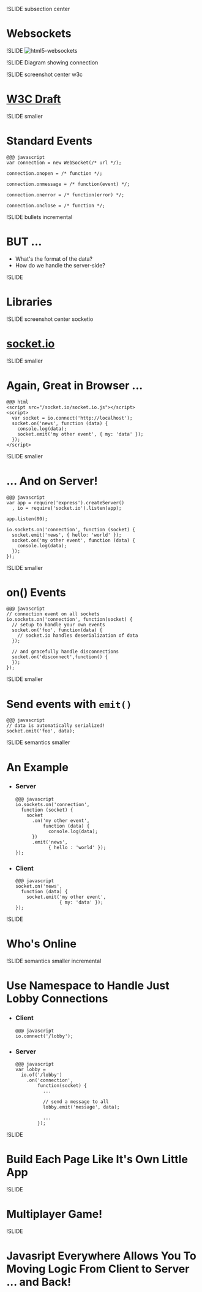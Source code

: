 !SLIDE subsection center
# Websockets

!SLIDE
![html5-websockets](html5-websockets-large.png)

!SLIDE
Diagram showing connection

!SLIDE screenshot center w3c
# [W3C Draft](http://dev.w3.org/html5/websockets/)

!SLIDE smaller
# Standard Events

    @@@ javascript
    var connection = new WebSocket(/* url */);

    connection.onopen = /* function */;

    connection.onmessage = /* function(event) */;

    connection.onerror = /* function(error) */;

    connection.onclose = /* function */;

!SLIDE bullets incremental
# BUT ...

* What's the format of the data?
* How do we handle the server-side?

!SLIDE
# Libraries

!SLIDE screenshot center socketio
# [socket.io](http://socket.io)

!SLIDE smaller
# Again, Great in Browser ...

    @@@ html
    <script src="/socket.io/socket.io.js"></script>
    <script>
      var socket = io.connect('http://localhost');
      socket.on('news', function (data) {
        console.log(data);
        socket.emit('my other event', { my: 'data' });
      });
    </script>

!SLIDE smaller
# ... And on Server!

    @@@ javascript
    var app = require('express').createServer()
      , io = require('socket.io').listen(app);

    app.listen(80);

    io.sockets.on('connection', function (socket) {
      socket.emit('news', { hello: 'world' });
      socket.on('my other event', function (data) {
        console.log(data);
      });
    });

!SLIDE smaller
# on() Events

    @@@ javascript
    // connection event on all sockets
    io.sockets.on('connection', function(socket) {
      // setup to handle your own events
      socket.on('foo', function(data) {
        // socket.io handles deserialization of data
      });

      // and gracefully handle disconnections
      socket.on('disconnect',function() {
      });
    });

!SLIDE smaller
# Send events with <code>emit()</code>

    @@@ javascript
    // data is automatically serialized!
    socket.emit('foo', data);

!SLIDE semantics smaller
# An Example

* ### Server

      @@@ javascript
      io.sockets.on('connection', 
        function (socket) {
          socket
            .on('my other event', 
                function (data) {
                  console.log(data);
            })
            .emit('news',
                  { hello : 'world' });
      });

* ### Client

      @@@ javascript
      socket.on('news', 
        function (data) {
          socket.emit('my other event', 
                      { my: 'data' });
      });
 
!SLIDE
# Who's Online

!SLIDE semantics smaller incremental
# Use Namespace to Handle Just Lobby Connections

* ### Client

      @@@ javascript
      io.connect('/lobby');

* ### Server

      @@@ javascript
      var lobby =
        io.of('/lobby')
          .on('connection',
              function(socket) {
                ...

                // send a message to all
                lobby.emit('message', data);

                ...
              });
!SLIDE
# Build Each Page Like It's Own Little App

!SLIDE
# Multiplayer Game!

!SLIDE
# Javasript Everywhere Allows You To Moving Logic From Client to Server ... and Back!
